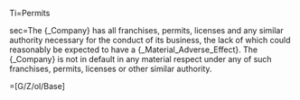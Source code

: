 Ti=Permits

sec=The {_Company} has all franchises, permits, licenses and any similar authority necessary for the conduct of its business, the lack of which could reasonably be expected to have a {_Material_Adverse_Effect}. The {_Company} is not in default in any material respect under any of such franchises, permits, licenses or other similar authority.

=[G/Z/ol/Base]
